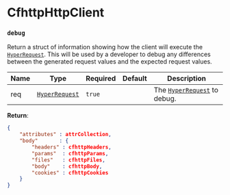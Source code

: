 # CfhttpHttpClient

### `debug`

Return a struct of information showing how the client will execute the [`HyperRequest`](../../making-requests/hyperrequest.md). This will be used by a developer to debug any differences between the generated request values and the expected request values.

| Name | Type                                                    | Required | Default | Description                                                           |
| ---- | ------------------------------------------------------- | -------- | ------- | --------------------------------------------------------------------- |
| req  | [`HyperRequest`](../../making-requests/hyperrequest.md) | `true`   |         | The [`HyperRequest`](../../making-requests/hyperrequest.md) to debug. |

**Return**:

```json
{
    "attributes" : attrCollection,
    "body"       : {
        "headers" : cfhttpHeaders,
        "params"  : cfhttpParams,
        "files"   : cfhttpFiles,
        "body"    : cfhttpBody,
        "cookies" : cfhttpCookies
    }
}
```

